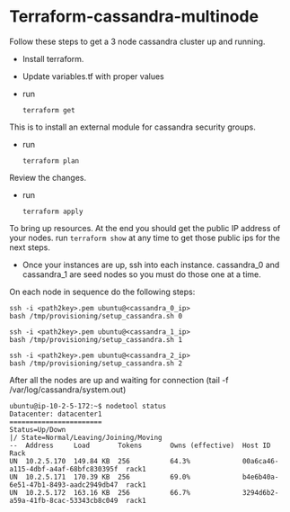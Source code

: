 # Terraform-cassandra-multinode

Follow these steps to get a 3 node cassandra cluster up and running.

* Install terraform.

* Update variables.tf with proper values

* run
  ```
  terraform get
  ```

This is to install an external module for cassandra security groups.

* run
  ```
  terraform plan
  ```

Review the changes.

* run
  ```
  terraform apply
  ```

To bring up resources.  At the end you should get the public IP address
of your nodes.  run ```terraform show``` at any time to get those public ips
for the next steps.

*  Once your instances are up, ssh into each instance.  cassandra_0 and cassandra_1 are seed
nodes so you must do those one at a time.

On each node in sequence do the following steps:

  ```
  ssh -i <path2key>.pem ubuntu@<cassandra_0_ip>
  bash /tmp/provisioning/setup_cassandra.sh 0

  ssh -i <path2key>.pem ubuntu@<cassandra_1_ip>
  bash /tmp/provisioning/setup_cassandra.sh 1

  ssh -i <path2key>.pem ubuntu@<cassandra_2_ip>
  bash /tmp/provisioning/setup_cassandra.sh 2
  ```

After all the nodes are up and waiting for connection (tail -f /var/log/cassandra/system.out)
  ```
  ubuntu@ip-10-2-5-172:~$ nodetool status
Datacenter: datacenter1
=======================
Status=Up/Down
|/ State=Normal/Leaving/Joining/Moving
--  Address     Load       Tokens       Owns (effective)  Host ID                               Rack
UN  10.2.5.170  149.84 KB  256          64.3%             00a6ca46-a115-4dbf-a4af-68bfc830395f  rack1
UN  10.2.5.171  170.39 KB  256          69.0%             b4e6b40a-6e51-47b1-8493-aadc2949db47  rack1
UN  10.2.5.172  163.16 KB  256          66.7%             3294d6b2-a59a-41fb-8cac-53343cb8c049  rack1

```
